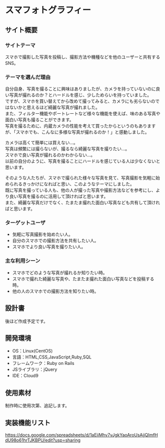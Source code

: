 # スマフォトグラフィー

## サイト概要
### サイトテーマ
スマホで撮影した写真を投稿し、撮影方法や機種などを他のユーザーと共有するSNS。

### テーマを選んだ理由
自分自身、写真を撮ることに興味はありましたが、カメラを持っていないのに良い写真が撮れるのか？とハードルを感じ、少しためらいを持っていました。<br>
ですが、スマホを買い替えてから改めて撮ってみると、カメラにも劣らないのではないかと思えるほど綺麗な写真が撮れました。<br>
また、フィルター機能やポートレートなど様々な機能を使えば、味のある写真や面白い写真も撮ることができます。<br>
写真を撮るために、内蔵カメラの性能を考えて買ったからというのもありますが、「スマホでも、こんなに多様な写真が撮れるのか！」と感動しました。<br>

カメラは高くて簡単には買えない…。<br>
写真は頻繁には撮らないが、撮るなら綺麗な写真を撮りたい…。<br>
スマホで良い写真が撮れるのかわからない…。<br>
以前の自分のように、写真を撮ることにハードルを感じている人は少なくないと思います。

そのような人たちが、スマホで撮られた様々な写真を見て、写真撮影を気軽に始められるきっかけになればと思い、このようなテーマにしました。<br>
既に写真を撮っている人も、他の人が撮った写真や撮影方法などを参考にし、より良い写真を撮るのに活用して頂ければと思います。<br>
また、綺麗な写真だけでなく、たまたま撮れた面白い写真なども共有して頂ければと思います。

### ターゲットユーザ
- 気軽に写真撮影を始めたい人。
- 自分のスマホでの撮影方法を共有したい人。
- スマホでより良い写真を撮りたい人。

### 主な利用シーン
- スマホでどのような写真が撮れるか知りたい時。
- スマホで撮れた綺麗な写真や、たまたま撮れた面白い写真などを投稿する時。
- 他の人のスマホでの撮影方法を知りたい時。

## 設計書
後ほど作成予定です。

## 開発環境
- OS：Linux(CentOS)
- 言語：HTML,CSS,JavaScript,Ruby,SQL
- フレームワーク：Ruby on Rails
- JSライブラリ：jQuery
- IDE：Cloud9

## 使用素材
制作時に使用次第、追記します。

## 実装機能リスト
https://docs.google.com/spreadsheets/d/1aEiiMhv7vJgkYaoAroUsAjjQImfHdU98o61hrTJKBPU/edit?usp=sharing